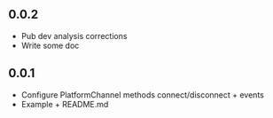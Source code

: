## 0.0.2
* Pub dev analysis corrections 
* Write some doc
## 0.0.1
* Configure PlatformChannel methods connect/disconnect + events
* Example + README.md
